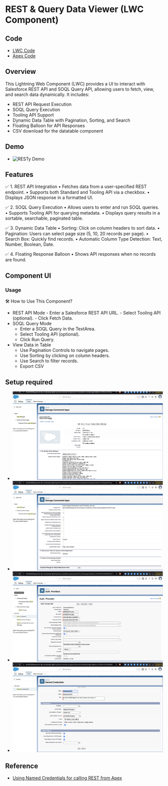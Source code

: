 
# REST & Query Data Viewer (LWC Component)

## Code
- [LWC Code](../../../lwrhw/force-app/main/default/lwc/resty/)
- [Apex Code](../../../lwrhw/force-app/main/default/classes/RestResourceController.cls)

## Overview

This Lightning Web Component (LWC) provides a UI to interact with Salesforce REST API and SOQL Query API, allowing users to fetch, view, and search data dynamically. It includes:
-	REST API Request Execution
-	SOQL Query Execution
-	Tooling API Support
-	Dynamic Data Table with Pagination, Sorting, and Search
-	Floating Balloon for API Responses
-   CSV download for the datatable component


## Demo
- ![RESTy Demo](./resty.webm.gif)
## Features

✅ 1. REST API Integration
	•	Fetches data from a user-specified REST endpoint.
	•	Supports both Standard and Tooling API via a checkbox.
	•	Displays JSON response in a formatted UI.

✅ 2. SOQL Query Execution
	•	Allows users to enter and run SOQL queries.
	•	Supports Tooling API for querying metadata.
	•	Displays query results in a sortable, searchable, paginated table.

✅ 3. Dynamic Data Table
	•	Sorting: Click on column headers to sort data.
	•	Pagination: Users can select page size (5, 10, 20 records per page).
	•	Search Box: Quickly find records.
	•	Automatic Column Type Detection: Text, Number, Boolean, Date.

✅ 4. Floating Response Balloon
	•	Shows API responses when no records are found.

## Component UI


### Usage

🛠 How to Use This Component?
-	REST API Mode
	    -	Enter a Salesforce REST API URL.
	    -	Select Tooling API (optional).
	    -	Click Fetch Data.
-	SOQL Query Mode
	-	Enter a SOQL Query in the TextArea.
	-	Select Tooling API (optional).
	-	Click Run Query.
-	View Data in Table
	-	Use Pagination Controls to navigate pages.
	-	Use Sorting by clicking on column headers.
	-	Use Search to filter records.
    -   Export CSV


## Setup required
- ![Connect App Setup-1](./resty3.png)
- ![Connect App Setup-2](./resty4.png)
- ![Auth. Provider](./resty2.png)
- ![Named Credentials](./resty1.png)

## Reference
- [Using Named Credentials for calling REST from Apex
](https://github.com/forcedotcom/b2b-commerce-on-lightning-quickstart/blob/master/examples/lwc/docs/NamedCredentials.md)
